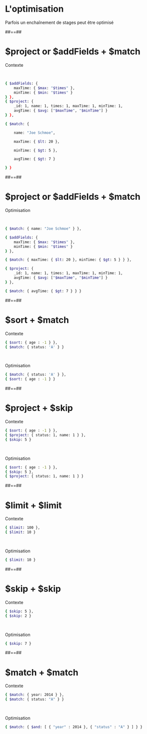 <!-- .slide-->
# L'optimisation
Parfois un enchaînement de stages peut être optimisé
<!-- .element: class="full-center important" -->

##==##

<!-- .slide: class=" with-code" -->
# $project or $addFields + $match
Contexte
<!-- .element: class="bold" -->
<br/>

```bash
{ $addFields: {
    maxTime: { $max: "$times" },
    minTime: { $min: "$times" }
} },
{ $project: {
    _id: 1, name: 1, times: 1, maxTime: 1, minTime: 1,
    avgTime: { $avg: ["$maxTime", "$minTime"] }
} },

{ $match: {

    name: "Joe Schmoe",

    maxTime: { $lt: 20 },

    minTime: { $gt: 5 },

    avgTime: { $gt: 7 }

} }
```
<!-- .element: class="medium-code" -->

##==##

<!-- .slide: class="with-code inconsolata" -->
# $project or $addFields + $match
Optimisation
<!-- .element: class="bold" -->
<br/>

```bash
{ $match: { name: "Joe Schmoe" } },

{ $addFields: {
    maxTime: { $max: "$times" },
    minTime: { $min: "$times" }
} },

{ $match: { maxTime: { $lt: 20 }, minTime: { $gt: 5 } } },

{ $project: {
    _id: 1, name: 1, times: 1, maxTime: 1, minTime: 1,
    avgTime: { $avg: ["$maxTime", "$minTime"] }
} },

{ $match: { avgTime: { $gt: 7 } } }
```
<!-- .element: class="medium-code" -->

##==##

<!-- .slide: class="with-code inconsolata" -->
# $sort + $match
Contexte
<!-- .element: class="bold" -->
```bash
{ $sort: { age : -1 } },
{ $match: { status: 'A' } }
```
<!-- .element: class="big-code" -->
<br/>

Optimisation
<!-- .element: class="bold" -->
```bash
{ $match: { status: 'A' } },
{ $sort: { age : -1 } }
```
<!-- .element: class="big-code" -->

##==##

<!-- .slide: class="with-code inconsolata" -->
# $project + $skip 
Contexte
<!-- .element: class="bold" -->
```bash
{ $sort: { age : -1 } },
{ $project: { status: 1, name: 1 } },
{ $skip: 5 }
```
<!-- .element: class="big-code" -->
<br/>

Optimisation
<!-- .element: class="bold" -->
```bash
{ $sort: { age : -1 } },
{ $skip: 5 },
{ $project: { status: 1, name: 1 } }
```
<!-- .element: class="big-code" -->

##==##

<!-- .slide: class="with-code inconsolata" -->
# $limit + $limit
Contexte
<!-- .element: class="bold" -->
```bash
{ $limit: 100 },
{ $limit: 10 }
```
<!-- .element: class="big-code" -->
<br/>

Optimisation
<!-- .element: class="bold" -->
```bash
{ $limit: 10 }
```
<!-- .element: class="big-code" -->

##==##

<!-- .slide: class="with-code inconsolata" -->
# $skip + $skip
Contexte
<!-- .element: class="bold" -->
```bash
{ $skip: 5 },
{ $skip: 2 }
```
<!-- .element: class="big-code" -->
<br/>

Optimisation
<!-- .element: class="bold" -->
```bash
{ $skip: 7 }
```
<!-- .element: class="big-code" -->

##==##

<!-- .slide: class="sfeir-basic-slide with-code" -->
# $match + $match 
Contexte
<!-- .element: class="bold" -->
```bash
{ $match: { year: 2014 } },
{ $match: { status: "A" } }
```
<!-- .element: class="big-code" -->
<br/>

Optimisation
<!-- .element: class="bold" -->
```bash
{ $match: { $and: [ { "year" : 2014 }, { "status" : "A" } ] } }
```
<!-- .element: class="big-code" -->



